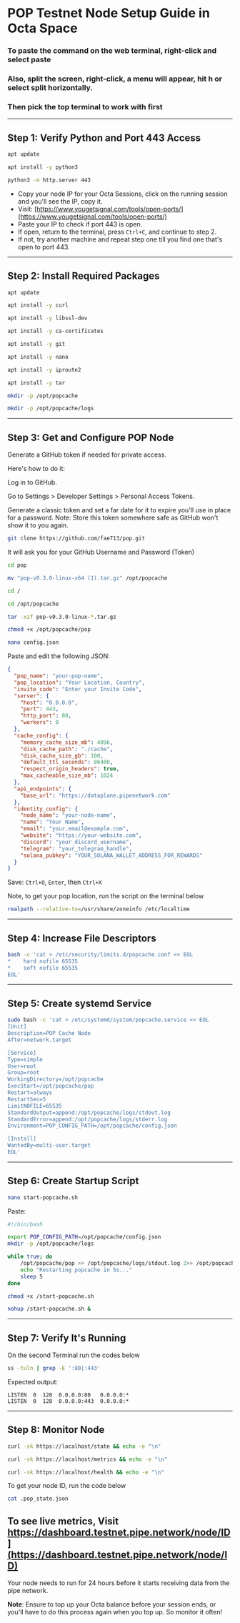 # POP Testnet Node Setup Guide in Octa Space
### To paste the command on the web terminal, right-click and select paste
### Also, split the screen, right-click, a menu will appear, hit h or select split horizontally.
### Then pick the top terminal to work with first
---

## Step 1: Verify Python and Port 443 Access

```bash
apt update
```

```bash
apt install -y python3
```

```bash
python3 -m http.server 443
```
- Copy your node IP for your Octa Sessions, click on the running session and you'll see the IP, copy it.
- Visit: [https://www.yougetsignal.com/tools/open-ports/](https://www.yougetsignal.com/tools/open-ports/)
- Paste your IP to check if port 443 is open.
- If open, return to the terminal, press `Ctrl+C`, and continue to step 2.
- If not, try another machine and repeat step one till you find one that's open to port 443.

---

## Step 2: Install Required Packages

```bash
apt update
```

```bash
apt install -y curl
```

```bash
apt install -y libssl-dev
```

```bash
apt install -y ca-certificates
```

```bash
apt install -y git
```

```bash
apt install -y nano
```

```bash
apt install -y iproute2
```

```bash
apt install -y tar
```

```bash
mkdir -p /opt/popcache
```

```bash
mkdir -p /opt/popcache/logs
```

---

## Step 3: Get and Configure POP Node

Generate a GitHub token if needed for private access. 

Here's how to do it:

Log in to GitHub.

Go to Settings > Developer Settings > Personal Access Tokens.

Generate a classic token and set a far date for it to expire you'll use in place for a password. 
Note: Store this token somewhere safe as GitHub won't show it to you again.

```bash
git clone https://github.com/fae713/pop.git
```
It will ask you for your GitHub Username and Password (Token)

```bash
cd pop
```

```bash
mv "pop-v0.3.0-linux-x64 (1).tar.gz" /opt/popcache
```
```bash
cd /
```
```bash
cd /opt/popcache
```

```bash
tar -xzf pop-v0.3.0-linux-*.tar.gz
```

```bash
chmod +x /opt/popcache/pop
```

```bash
nano config.json
```

Paste and edit the following JSON:

```json
{
  "pop_name": "your-pop-name",
  "pop_location": "Your Location, Country",
  "invite_code": "Enter your Invite Code",
  "server": {
    "host": "0.0.0.0",
    "port": 443,
    "http_port": 80,
    "workers": 0
  },
  "cache_config": {
    "memory_cache_size_mb": 4096,
    "disk_cache_path": "./cache",
    "disk_cache_size_gb": 100,
    "default_ttl_seconds": 86400,
    "respect_origin_headers": true,
    "max_cacheable_size_mb": 1024
  },
  "api_endpoints": {
    "base_url": "https://dataplane.pipenetwork.com"
  },
  "identity_config": {
    "node_name": "your-node-name",
    "name": "Your Name",
    "email": "your.email@example.com",
    "website": "https://your-website.com",
    "discord": "your_discord_username",
    "telegram": "your_telegram_handle",
    "solana_pubkey": "YOUR_SOLANA_WALLET_ADDRESS_FOR_REWARDS"
  }
}
```

Save: `Ctrl+O`, `Enter`, then `Ctrl+X`

Note, to get your pop location, run the script on the terminal below
```bash
realpath --relative-to=/usr/share/zoneinfo /etc/localtime
```

---

## Step 4: Increase File Descriptors

```bash
bash -c 'cat > /etc/security/limits.d/popcache.conf << EOL
*    hard nofile 65535
*    soft nofile 65535
EOL'
```

---

## Step 5: Create systemd Service

```bash
sudo bash -c 'cat > /etc/systemd/system/popcache.service << EOL
[Unit]
Description=POP Cache Node
After=network.target

[Service]
Type=simple
User=root
Group=root
WorkingDirectory=/opt/popcache
ExecStart=/opt/popcache/pop
Restart=always
RestartSec=5
LimitNOFILE=65535
StandardOutput=append:/opt/popcache/logs/stdout.log
StandardError=append:/opt/popcache/logs/stderr.log
Environment=POP_CONFIG_PATH=/opt/popcache/config.json

[Install]
WantedBy=multi-user.target
EOL'
```

---

## Step 6: Create Startup Script

```bash
nano start-popcache.sh
```

Paste:

```bash
#!/bin/bash

export POP_CONFIG_PATH=/opt/popcache/config.json
mkdir -p /opt/popcache/logs

while true; do
    /opt/popcache/pop >> /opt/popcache/logs/stdout.log 2>> /opt/popcache/logs/stderr.log
    echo "Restarting popcache in 5s..."
    sleep 5
done
```

```bash
chmod +x /start-popcache.sh
```

```bash
nohup /start-popcache.sh &
```

---

## Step 7: Verify It's Running
On the second Terminal run the codes below
```bash
ss -tuln | grep -E ':80|:443'
```

Expected output:

```
LISTEN  0  128  0.0.0.0:80   0.0.0.0:*
LISTEN  0  128  0.0.0.0:443  0.0.0.0:*
```

---

## Step 8: Monitor Node

```bash
curl -sk https://localhost/state && echo -e "\n"
```

```bash
curl -sk https://localhost/metrics && echo -e "\n"
```

```bash
curl -sk https://localhost/health && echo -e "\n"
```
To get your node ID, run the code below
```bash
cat .pop_state.json
```
To see live metrics, Visit https://dashboard.testnet.pipe.network/node/ID](https://dashboard.testnet.pipe.network/node/ID)
---
Your node needs to run for 24 hours before it starts receiving data from the pipe network.

**Note**: Ensure to top up your Octa balance before your session ends, or you'll have to do this process again when you top up. So monitor it often!
